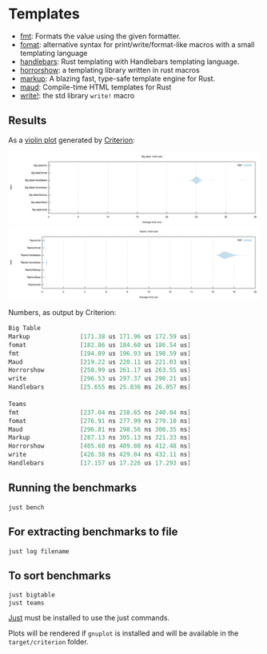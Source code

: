 # Templates

- [fmt][fmt]: Formats the value using the given formatter.
- [fomat][fomat]: alternative syntax for print/write/format-like macros with a small templating language
- [handlebars][handlebars]: Rust templating with Handlebars templating language.
- [horrorshow][horrorshow]: a templating library written in rust macros
- [markup][markup]: A blazing fast, type-safe template engine for Rust.
- [maud][maud]: Compile-time HTML templates for Rust
- [write!][write]: the std library `write!` macro


[fmt]: https://doc.rust-lang.org/std/fmt/trait.Display.html#tymethod.fmt
[fomat]: https://github.com/krdln/fomat-macros
[handlebars]: https://github.com/sunng87/handlebars-rust
[horrorshow]: https://github.com/Stebalien/horrorshow-rs
[markup]: https://github.com/utkarshkukreti/markup.rs
[maud]: https://github.com/lfairy/maud
[write]: https://doc.rust-lang.org/std/macro.write.html

## Results

As a [violin plot] generated by [Criterion]:

![Big table violin plot](big-table.svg)
![Teams violin plot](teams.svg)

[violin plot]: https://en.wikipedia.org/wiki/Violin_plot
[criterion]: https://github.com/bheisler/criterion.rs

Numbers, as output by Criterion:

```java
Big Table
Markup              [171.38 us 171.96 us 172.59 us] 
fomat               [182.86 us 184.60 us 186.54 us] 
fmt                 [194.89 us 196.93 us 198.59 us] 
Maud                [219.22 us 220.11 us 221.03 us] 
Horrorshow          [258.99 us 261.17 us 263.55 us] 
write               [296.53 us 297.37 us 298.21 us] 
Handlebars          [25.655 ms 25.836 ms 26.057 ms] 

Teams
fmt                 [237.04 ns 238.65 ns 240.04 ns] 
fomat               [276.91 ns 277.99 ns 279.10 ns] 
Maud                [296.81 ns 298.56 ns 300.35 ns] 
Markup              [287.13 ns 305.13 ns 321.33 ns] 
Horrorshow          [405.60 ns 409.08 ns 412.48 ns] 
write               [426.38 ns 429.04 ns 432.11 ns] 
Handlebars          [17.157 us 17.226 us 17.293 us] 
```

## Running the benchmarks

	just bench

## For extracting benchmarks to file
	just log filename
## To sort benchmarks
	just bigtable
	just teams
[Just](https://github.com/casey/just) must be installed to use the just commands.

Plots will be rendered if `gnuplot` is installed and will be available in the `target/criterion` folder.

